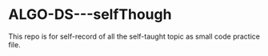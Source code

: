 # ALGO-DS---selfThough

This repo is for self-record of all the self-taught topic as small code practice file.